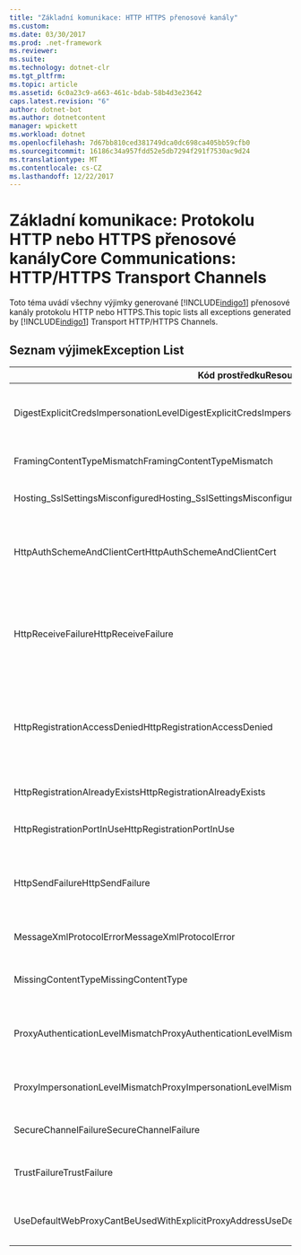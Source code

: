 ```yaml
---
title: "Základní komunikace: HTTP HTTPS přenosové kanály"
ms.custom: 
ms.date: 03/30/2017
ms.prod: .net-framework
ms.reviewer: 
ms.suite: 
ms.technology: dotnet-clr
ms.tgt_pltfrm: 
ms.topic: article
ms.assetid: 6c0a23c9-a663-461c-bdab-58b4d3e23642
caps.latest.revision: "6"
author: dotnet-bot
ms.author: dotnetcontent
manager: wpickett
ms.workload: dotnet
ms.openlocfilehash: 7d67bb810ced381749dca0dc698ca405bb59cfb0
ms.sourcegitcommit: 16186c34a957fdd52e5db7294f291f7530ac9d24
ms.translationtype: MT
ms.contentlocale: cs-CZ
ms.lasthandoff: 12/22/2017
---
```

# <a name="core-communications-httphttps-transport-channels"></a><span data-ttu-id="c5843-102">Základní komunikace: Protokolu HTTP nebo HTTPS přenosové kanály</span><span class="sxs-lookup"><span data-stu-id="c5843-102">Core Communications: HTTP/HTTPS Transport Channels</span></span>
<span data-ttu-id="c5843-103">Toto téma uvádí všechny výjimky generované [!INCLUDE[indigo1](../../../../../includes/indigo1-md.md)] přenosové kanály protokolu HTTP nebo HTTPS.</span><span class="sxs-lookup"><span data-stu-id="c5843-103">This topic lists all exceptions generated by [!INCLUDE[indigo1](../../../../../includes/indigo1-md.md)] Transport HTTP/HTTPS Channels.</span></span>  
  
## <a name="exception-list"></a><span data-ttu-id="c5843-104">Seznam výjimek</span><span class="sxs-lookup"><span data-stu-id="c5843-104">Exception List</span></span>  
  
|<span data-ttu-id="c5843-105">Kód prostředku</span><span class="sxs-lookup"><span data-stu-id="c5843-105">Resource Code</span></span>|<span data-ttu-id="c5843-106">Řetězec prostředku</span><span class="sxs-lookup"><span data-stu-id="c5843-106">Resource String</span></span>|  
|-------------------|---------------------|  
|<span data-ttu-id="c5843-107">DigestExplicitCredsImpersonationLevel</span><span class="sxs-lookup"><span data-stu-id="c5843-107">DigestExplicitCredsImpersonationLevel</span></span>|<span data-ttu-id="c5843-108">Úroveň zosobnění zadaný byla zadána.</span><span class="sxs-lookup"><span data-stu-id="c5843-108">The specified impersonation level was specified.</span></span> <span data-ttu-id="c5843-109">Ověřování hodnotou hash HTTP podporuje pouze úroveň 'Zosobnění' při použití s explicitní přihlašovací údaje.</span><span class="sxs-lookup"><span data-stu-id="c5843-109">HTTP Digest authentication only supports the 'Impersonation' level when used with an explicit credential.</span></span>|  
|<span data-ttu-id="c5843-110">FramingContentTypeMismatch</span><span class="sxs-lookup"><span data-stu-id="c5843-110">FramingContentTypeMismatch</span></span>|<span data-ttu-id="c5843-111">Zadaná služba nepodporuje zadaný typ obsahu.</span><span class="sxs-lookup"><span data-stu-id="c5843-111">The specified content type was not supported by the specified service.</span></span> <span data-ttu-id="c5843-112">Může být neshoda vazby klienta a služby.</span><span class="sxs-lookup"><span data-stu-id="c5843-112">The client and service bindings may be mismatched.</span></span>|  
|<span data-ttu-id="c5843-113">Hosting_SslSettingsMisconfigured</span><span class="sxs-lookup"><span data-stu-id="c5843-113">Hosting_SslSettingsMisconfigured</span></span>|<span data-ttu-id="c5843-114">Nastavení protokolu SSL pro službu zadaný neodpovídají definicím služby IIS.</span><span class="sxs-lookup"><span data-stu-id="c5843-114">The Secure Sockets Layer settings for the specified service do not match those of the Internet Information Services.</span></span>|  
|<span data-ttu-id="c5843-115">HttpAuthSchemeAndClientCert</span><span class="sxs-lookup"><span data-stu-id="c5843-115">HttpAuthSchemeAndClientCert</span></span>|<span data-ttu-id="c5843-116">Objekt factory naslouchací proces HTTPS byla nakonfigurována tak, aby vyžadovala klientský certifikát a zadané schéma ověřování.</span><span class="sxs-lookup"><span data-stu-id="c5843-116">The HTTPS listener factory was configured to require a client certificate and the specified authentication scheme.</span></span> <span data-ttu-id="c5843-117">Ale pouze jednu formu ověření klienta, může být nutná najednou.</span><span class="sxs-lookup"><span data-stu-id="c5843-117">However, only one form of client authentication can be required at one time.</span></span>|  
|<span data-ttu-id="c5843-118">HttpReceiveFailure</span><span class="sxs-lookup"><span data-stu-id="c5843-118">HttpReceiveFailure</span></span>|<span data-ttu-id="c5843-119">Došlo k chybě při přijímání odpověď HTTP do zadané.</span><span class="sxs-lookup"><span data-stu-id="c5843-119">An error occurred while receiving the HTTP response to the specified.</span></span> <span data-ttu-id="c5843-120">Vazby koncového bodu služby, nemusí být pomocí protokolu HTTP.</span><span class="sxs-lookup"><span data-stu-id="c5843-120">The service endpoint binding may not be using the HTTP protocol.</span></span> <span data-ttu-id="c5843-121">Další možností je, že kontext požadavku protokolu HTTP se ukončila serverem kvůli vypnutí služby.</span><span class="sxs-lookup"><span data-stu-id="c5843-121">Another possibility is that an HTTP request context was terminated by the server because of a service shutting down.</span></span> <span data-ttu-id="c5843-122">Zobrazit další podrobnosti v protokolech serveru.</span><span class="sxs-lookup"><span data-stu-id="c5843-122">See the server logs for more details.</span></span>|  
|<span data-ttu-id="c5843-123">HttpRegistrationAccessDenied</span><span class="sxs-lookup"><span data-stu-id="c5843-123">HttpRegistrationAccessDenied</span></span>|<span data-ttu-id="c5843-124">HTTP nelze zaregistrovat zadanou adresu URL.</span><span class="sxs-lookup"><span data-stu-id="c5843-124">HTTP cannot register the specified URL.</span></span> <span data-ttu-id="c5843-125">Váš proces nemá přístupová práva na tento obor názvů (viz http://msdn.microsoft.com/library/default.asp?url=/library/http/http/namespace_reservations_registrations_and_routing.asp podrobnosti).</span><span class="sxs-lookup"><span data-stu-id="c5843-125">Your process does not have access rights to this namespace (see http://msdn.microsoft.com/library/default.asp?url=/library/http/http/namespace_reservations_registrations_and_routing.asp for details).</span></span>|  
|<span data-ttu-id="c5843-126">HttpRegistrationAlreadyExists</span><span class="sxs-lookup"><span data-stu-id="c5843-126">HttpRegistrationAlreadyExists</span></span>|<span data-ttu-id="c5843-127">HTTP nelze zaregistrovat zadanou adresu URL.</span><span class="sxs-lookup"><span data-stu-id="c5843-127">HTTP cannot register the specified URL.</span></span> <span data-ttu-id="c5843-128">Jiná aplikace již zaregistrován tuto adresu URL s protokolem HTTP. SYS.</span><span class="sxs-lookup"><span data-stu-id="c5843-128">Another application already registered this URL with HTTP.SYS.</span></span>|  
|<span data-ttu-id="c5843-129">HttpRegistrationPortInUse</span><span class="sxs-lookup"><span data-stu-id="c5843-129">HttpRegistrationPortInUse</span></span>|<span data-ttu-id="c5843-130">HTTP nelze zaregistrovat zadanou adresu URL, protože je zadaný port TCP používá jiná aplikace.</span><span class="sxs-lookup"><span data-stu-id="c5843-130">HTTP cannot register the specified URL because the specified TCP port is being used by another application.</span></span>|  
|<span data-ttu-id="c5843-131">HttpSendFailure</span><span class="sxs-lookup"><span data-stu-id="c5843-131">HttpSendFailure</span></span>|<span data-ttu-id="c5843-132">Došlo k chybě při vytváření zadaný požadavek HTTP.</span><span class="sxs-lookup"><span data-stu-id="c5843-132">An error occurred while making the HTTP request to the specified.</span></span> <span data-ttu-id="c5843-133">Zkontrolujte, zda je příčinou není neshodou vazeb zabezpečení.</span><span class="sxs-lookup"><span data-stu-id="c5843-133">Ensure that the cause is not a security binding mismatch.</span></span> <span data-ttu-id="c5843-134">Ujistěte se také, že služba není nakonfigurována pro Secure Sockets Layer.</span><span class="sxs-lookup"><span data-stu-id="c5843-134">Also ensure that the service is not configured for Secure Sockets Layer.</span></span>|  
|<span data-ttu-id="c5843-135">MessageXmlProtocolError</span><span class="sxs-lookup"><span data-stu-id="c5843-135">MessageXmlProtocolError</span></span>|<span data-ttu-id="c5843-136">Vyskytl se problém se souborem XML, který jste získali od sítě.</span><span class="sxs-lookup"><span data-stu-id="c5843-136">A problem occurred with the XML that was received from the network.</span></span> <span data-ttu-id="c5843-137">Viz vnitřní výjimka další podrobnosti.</span><span class="sxs-lookup"><span data-stu-id="c5843-137">See the inner exception for more details.</span></span>|  
|<span data-ttu-id="c5843-138">MissingContentType</span><span class="sxs-lookup"><span data-stu-id="c5843-138">MissingContentType</span></span>|<span data-ttu-id="c5843-139">Příjemce vrátila chybu, která znamená, že byla v požadavku na zadaný typ obsahu.</span><span class="sxs-lookup"><span data-stu-id="c5843-139">The receiver returned an error that indicates that the content type was missing on the request to the specified.</span></span> <span data-ttu-id="c5843-140">Viz vnitřní výjimka Další informace.</span><span class="sxs-lookup"><span data-stu-id="c5843-140">See the inner exception for more information.</span></span>|  
|<span data-ttu-id="c5843-141">ProxyAuthenticationLevelMismatch</span><span class="sxs-lookup"><span data-stu-id="c5843-141">ProxyAuthenticationLevelMismatch</span></span>|<span data-ttu-id="c5843-142">Zadat pověření pro ověření proxy serveru HTTP požadavek vzájemné ověřování, který je přísnější než požadavek na ověření cílového serveru.</span><span class="sxs-lookup"><span data-stu-id="c5843-142">The HTTP proxy authentication credential specified a mutual authentication requirement that is stricter than the requirement for the target server authentication.</span></span>|  
|<span data-ttu-id="c5843-143">ProxyImpersonationLevelMismatch</span><span class="sxs-lookup"><span data-stu-id="c5843-143">ProxyImpersonationLevelMismatch</span></span>|<span data-ttu-id="c5843-144">Zadat pověření pro ověření proxy serveru HTTP úrovně omezení zosobnění, který je přísnější než omezení pro ověření cílového serveru.</span><span class="sxs-lookup"><span data-stu-id="c5843-144">The HTTP proxy authentication credential specified an impersonation level restriction that is stricter than the restriction for the target server authentication.</span></span>|  
|<span data-ttu-id="c5843-145">SecureChannelFailure</span><span class="sxs-lookup"><span data-stu-id="c5843-145">SecureChannelFailure</span></span>|<span data-ttu-id="c5843-146">Nelze vytvořit zabezpečený kanál pro Secure Socket Layer/Transport Layer Security s zadaný autoritou.</span><span class="sxs-lookup"><span data-stu-id="c5843-146">A secure channel cannot be established for Secure Socket Layer/Transport Layer Security with the specified authority.</span></span>|  
|<span data-ttu-id="c5843-147">TrustFailure</span><span class="sxs-lookup"><span data-stu-id="c5843-147">TrustFailure</span></span>|<span data-ttu-id="c5843-148">Nelze navázat vztah důvěryhodnosti pro Secure Socket Layer / Transport Layer Security zabezpečený kanál s zadaný autoritou.</span><span class="sxs-lookup"><span data-stu-id="c5843-148">A trust relationship cannot be established for the Secure Socket Layer/ Transport Layer Security secure channel with the specified authority.</span></span>|  
|<span data-ttu-id="c5843-149">UseDefaultWebProxyCantBeUsedWithExplicitProxyAddress</span><span class="sxs-lookup"><span data-stu-id="c5843-149">UseDefaultWebProxyCantBeUsedWithExplicitProxyAddress</span></span>|<span data-ttu-id="c5843-150">Nelze zadat adresou explicitní proxy serveru, jakož i UseDefaultWebProxy = true v vaší HttpTransportBinding elementu.</span><span class="sxs-lookup"><span data-stu-id="c5843-150">You cannot specify an explicit proxy address as well as UseDefaultWebProxy=true in your HttpTransportBinding element.</span></span>|
